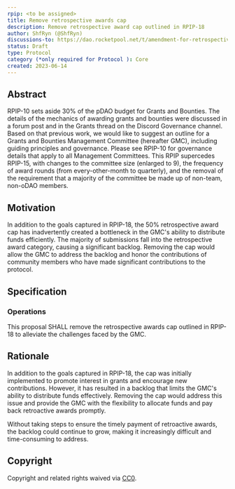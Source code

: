 ```yaml
---
rpip: <to be assigned>
title: Remove retrospective awards cap
description: Remove retrospective award cap outlined in RPIP-18
author: ShfRyn (@ShfRyn)
discussions-to: https://dao.rocketpool.net/t/amendment-for-retrospective-award-cap/1767
status: Draft
type: Protocol
category (*only required for Protocol ): Core
created: 2023-06-14
---
```


## Abstract

RPIP-10 sets aside 30% of the pDAO budget for Grants and Bounties. The details of the mechanics of awarding grants and bounties were discussed in a forum post and in the Grants thread on the Discord Governance channel. Based on that previous work, we would like to suggest an outline for a Grants and Bounties Management Committee (hereafter GMC), including guiding principles and governance. Please see RPIP-10 for governance details that apply to all Management Committees. This RPIP supercedes RPIP-15, with changes to the committee size (enlarged to 9), the frequency of award rounds (from every-other-month to quarterly), and the removal of the requirement that a majority of the committee be made up of non-team, non-oDAO members.

## Motivation

In addition to the goals captured in RPIP-18, the 50% retrospective award cap has inadvertently created a bottleneck in the GMC's ability to distribute funds efficiently. The majority of submissions fall into the retrospective award category, causing a significant backlog. Removing the cap would allow the GMC to address the backlog and honor the contributions of community members who have made significant contributions to the protocol.

## Specification

### Operations

This proposal SHALL remove the retrospective awards cap outlined in RPIP-18 to alleviate the challenges faced by the GMC.

## Rationale

In addition to the goals captured in RPIP-18, the cap was initially implemented to promote interest in grants and encourage new contributions. However, it has resulted in a backlog that limits the GMC's ability to distribute funds effectively. Removing the cap would address this issue and provide the GMC with the flexibility to allocate funds and pay back retroactive awards promptly.

Without taking steps to ensure the timely payment of retroactive awards, the backlog could continue to grow, making it increasingly difficult and time-consuming to address.

## Copyright

Copyright and related rights waived via [CC0](https://creativecommons.org/publicdomain/zero/1.0/).
